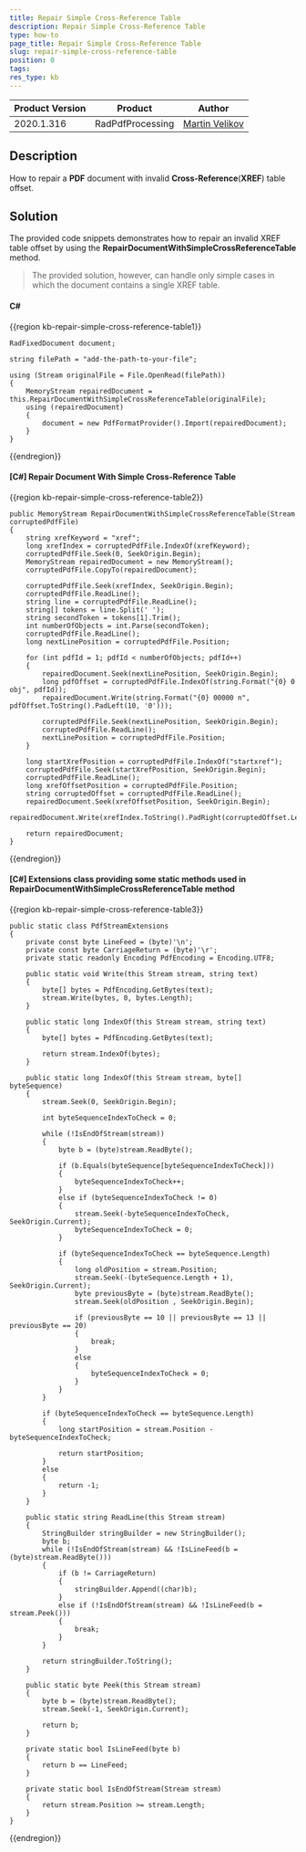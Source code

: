 ```yaml
---
title: Repair Simple Cross-Reference Table 
description: Repair Simple Cross-Reference Table
type: how-to
page_title: Repair Simple Cross-Reference Table
slug: repair-simple-cross-reference-table
position: 0
tags: 
res_type: kb
---
```


<table>
<thead>
	<tr>
		<th>Product Version</th>
		<th>Product</th>
		<th>Author</th>
	</tr>
</thead>
<tbody>
	<tr>
		<td>2020.1.316</td>
		<td>RadPdfProcessing</td>
		<td><a href="https://www.telerik.com/blogs/author/martin-velikov">Martin Velikov</a></td>
	</tr>
</tbody>
</table>

## Description

How to repair a **PDF** document with invalid **Cross-Reference**(**XREF**) table offset. 

## Solution

The provided code snippets demonstrates how to repair an invalid XREF table offset by using the **RepairDocumentWithSimpleCrossReferenceTable** method.

> The provided solution, however, can handle only simple cases in which the document contains a single XREF table.

#### __C#__

{{region kb-repair-simple-cross-reference-table1}}

	RadFixedDocument document;

	string filePath = "add-the-path-to-your-file";

	using (Stream originalFile = File.OpenRead(filePath))
	{
		MemoryStream repairedDocument = this.RepairDocumentWithSimpleCrossReferenceTable(originalFile);
		using (repairedDocument)
		{
			document = new PdfFormatProvider().Import(repairedDocument);
		}
	}

{{endregion}}


#### __[C#] Repair Document With Simple Cross-Reference Table__

{{region kb-repair-simple-cross-reference-table2}}

	public MemoryStream RepairDocumentWithSimpleCrossReferenceTable(Stream corruptedPdfFile)
	{
		string xrefKeyword = "xref";
		long xrefIndex = corruptedPdfFile.IndexOf(xrefKeyword);
		corruptedPdfFile.Seek(0, SeekOrigin.Begin);
		MemoryStream repairedDocument = new MemoryStream();
		corruptedPdfFile.CopyTo(repairedDocument);

		corruptedPdfFile.Seek(xrefIndex, SeekOrigin.Begin);
		corruptedPdfFile.ReadLine();
		string line = corruptedPdfFile.ReadLine();
		string[] tokens = line.Split(' ');
		string secondToken = tokens[1].Trim();
		int numberOfObjects = int.Parse(secondToken);
		corruptedPdfFile.ReadLine();
		long nextLinePosition = corruptedPdfFile.Position;

		for (int pdfId = 1; pdfId < numberOfObjects; pdfId++)
		{
			repairedDocument.Seek(nextLinePosition, SeekOrigin.Begin);
			long pdfOffset = corruptedPdfFile.IndexOf(string.Format("{0} 0 obj", pdfId));
			repairedDocument.Write(string.Format("{0} 00000 n", pdfOffset.ToString().PadLeft(10, '0')));

			corruptedPdfFile.Seek(nextLinePosition, SeekOrigin.Begin);
			corruptedPdfFile.ReadLine();
			nextLinePosition = corruptedPdfFile.Position;
		}

		long startXrefPosition = corruptedPdfFile.IndexOf("startxref");
		corruptedPdfFile.Seek(startXrefPosition, SeekOrigin.Begin);
		corruptedPdfFile.ReadLine();
		long xrefOffsetPosition = corruptedPdfFile.Position;
		string corruptedOffset = corruptedPdfFile.ReadLine();
		repairedDocument.Seek(xrefOffsetPosition, SeekOrigin.Begin);
		repairedDocument.Write(xrefIndex.ToString().PadRight(corruptedOffset.Length));

		return repairedDocument;
	}

{{endregion}}

#### __[C#] Extensions class providing some static methods used in RepairDocumentWithSimpleCrossReferenceTable method__

{{region kb-repair-simple-cross-reference-table3}}

	public static class PdfStreamExtensions
	{
		private const byte LineFeed = (byte)'\n';
		private const byte CarriageReturn = (byte)'\r';
		private static readonly Encoding PdfEncoding = Encoding.UTF8;

		public static void Write(this Stream stream, string text)
		{
			byte[] bytes = PdfEncoding.GetBytes(text);
			stream.Write(bytes, 0, bytes.Length);
		}

		public static long IndexOf(this Stream stream, string text)
		{
			byte[] bytes = PdfEncoding.GetBytes(text);

			return stream.IndexOf(bytes);
		}

		public static long IndexOf(this Stream stream, byte[] byteSequence)
		{
			stream.Seek(0, SeekOrigin.Begin);

			int byteSequenceIndexToCheck = 0;

			while (!IsEndOfStream(stream))
			{
				byte b = (byte)stream.ReadByte();

				if (b.Equals(byteSequence[byteSequenceIndexToCheck]))
				{
					byteSequenceIndexToCheck++;
				}
				else if (byteSequenceIndexToCheck != 0)
				{
					stream.Seek(-byteSequenceIndexToCheck, SeekOrigin.Current);
					byteSequenceIndexToCheck = 0;
				}

				if (byteSequenceIndexToCheck == byteSequence.Length)
				{
					long oldPosition = stream.Position;
					stream.Seek(-(byteSequence.Length + 1), SeekOrigin.Current);
					byte previousByte = (byte)stream.ReadByte();
					stream.Seek(oldPosition , SeekOrigin.Begin);

					if (previousByte == 10 || previousByte == 13 || previousByte == 20)
					{
						break;
					}
					else
					{
						byteSequenceIndexToCheck = 0;
					}
				}
			}

			if (byteSequenceIndexToCheck == byteSequence.Length)
			{
				long startPosition = stream.Position - byteSequenceIndexToCheck;

				return startPosition;
			}
			else
			{
				return -1;
			}
		}

		public static string ReadLine(this Stream stream)
		{
			StringBuilder stringBuilder = new StringBuilder();
			byte b;
			while (!IsEndOfStream(stream) && !IsLineFeed(b = (byte)stream.ReadByte()))
			{
				if (b != CarriageReturn)
				{
					stringBuilder.Append((char)b);
				}
				else if (!IsEndOfStream(stream) && !IsLineFeed(b = stream.Peek()))
				{
					break;
				}
			}

			return stringBuilder.ToString();
		}

		public static byte Peek(this Stream stream)
		{
			byte b = (byte)stream.ReadByte();
			stream.Seek(-1, SeekOrigin.Current);

			return b;
		}

		private static bool IsLineFeed(byte b)
		{
			return b == LineFeed;
		}

		private static bool IsEndOfStream(Stream stream)
		{
			return stream.Position >= stream.Length;
		}
	}

{{endregion}}

